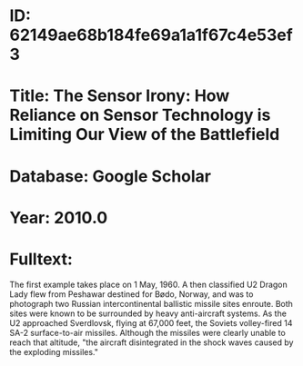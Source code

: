 # ID: 62149ae68b184fe69a1a1f67c4e53ef3
# Title: The Sensor Irony: How Reliance on Sensor Technology is Limiting Our View of the Battlefield
# Database: Google Scholar
# Year: 2010.0
# Fulltext:
The first example takes place on 1 May, 1960.
A then classified U2 Dragon Lady flew from Peshawar destined for Bødo, Norway, and was to photograph two Russian intercontinental ballistic missile sites enroute.
Both sites were known to be surrounded by heavy anti-aircraft systems.
As the U2 approached Sverdlovsk, flying at 67,000 feet, the Soviets volley-fired 14 SA-2 surface-to-air missiles.
Although the missiles were clearly unable to reach that altitude, "the aircraft disintegrated in the shock waves caused by the exploding missiles."